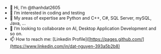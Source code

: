 - 👋 Hi, I’m @thanhdat2605
- 👀 I’m interested in coding and testing
- 🌱 My areas of expertise are Python and C++, C#, SQL Server, mySQL, Java, ...
- 💞️ I’m looking to collaborate on AI, Desktop Application Development and so on.
- 📫 How to reach me: [Linkedin Profile]([https://pages.github.com/](https://www.linkedin.com/in/dat-nguyen-393a5b2b8)

<!---
thanhdat2605/thanhdat2605 is a ✨ special ✨ repository because its `README.md` (this file) appears on your GitHub profile.
You can click the Preview link to take a look at your changes.
--->
